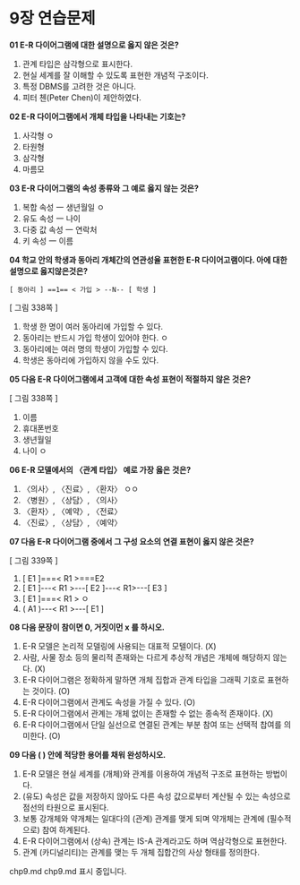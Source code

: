 
# 9장 연습문제

**01 E-R 다이어그램에 대한 설명으로 옳지 않은 것은?**

1. 관계 타입은 삼각형으로 표시한다. 
2. 현실 세계를 잘 이해할 수 있도록 표현한 개념적 구조이다.
3. 특정 DBMS를 고려한 것은 아니다.
4. 피터 첸(Peter Chen)이 제안하였다.

**02 E-R 다이어그램에서 개체 타입을 나타내는 기호는?**

1. 사각형 ㅇ
2. 타원형
3. 삼각형
4. 마름모

**03 E-R 다이어그램의 속성 종류와 그 예로 옳지 않는 것은?**

1. 복합 속성 一 생년월일 ㅇ
2. 유도 속성 一 나이
3. 다중 값 속성 一 연락처
4. 키 속성 一 이름

**04 학교 안의 학생과 동아리 개체간의 연관성율 표현한 E-R 다이어고램이다. 아에 대한 설명으로 옳지않은것은?**

`[ 동아리 ] ==1== < 가입 > --N-- [ 학생 ]`

[ 그림 338쪽 ]

1. 학생 한 명이 여러 동아리에 가입할 수 있다.
2. 동아리는 반드시 가입 학생이 있어야 한다. ㅇ
3. 동아리에는 여러 명의 학생이 가입할 수 있다.
4. 학생은 동아리에 가입하지 않을 수도 있다.

**05 다음 E-R 다이어그램에셔 고객에 대한 속성 표현이 적절하지 않은 것은?**

[ 그림 338쪽 ]

1. 이름
2. 휴대폰번호
3. 생년월일
4. 나이 ㅇ

**06 E-R 모델에서의 〈관계 타입〉 예로 가장 옳은 것은?**

1. 〈의사〉, 〈진료〉, 〈환자〉 ㅇㅇ
2. 〈병원〉, 〈상담〉, 〈의사〉
3. 〈환자〉, 〈예약〉, 〈전료〉
4. 〈진료〉, 〈상담〉, 〈예약〉

**07 다음 E-R 다이어그램 중에서 그 구성 요소의 연결 표현이 옳지 않은 것은?**

[ 그림 339쪽 ]

1. [ E1 ]===< R1 >===E2
2. [ E1 ]---< R1 >---[ E2 ]---< R1>---[ E3 ]
3. [ E1 ]===< R1 > ㅇ
4. ( A1 )---< R1 >---[ E1 ]

**08 다음 문장이 참이면 0, 거짓이먼 x 를 하시오.**

1. E-R 모델은 논리적 모델링에 사용되는 대표적 모텔이다. (X)
2. 사람, 사물 장소 등의 물리적 존재와는 다르게 추상적 개념은 개체에 해당하지 않는다. (X)
3. E-R 다이어그램은 정확하게 말하면 개체 집합과 관계 타입을 그래픽 기호로 표현하는 것이다. (O)
4. E-R 다이어그램에서 관계도 속성을 가질 수 있다. (O)
5. E-R 다이어그램에서 관계는 개체 없이는 존재할 수 없는 종속적 존재이다. (X)
6. E-R 다이어그램에서 단일 실선으로 연결된 관계는 부분 참여 또는 선택적 찹여를 의미한다. (O)

**09 다음 ( ) 안에 적당한 용어를 채워 완성하시오.**

1. E-R 모델은 현실 세계를 (개체)와 관계를 이용하여 개념적 구조로 표현하는 방법이다.
2. (유도) 속성은 값을 저장하지 않아도 다른 속성 값으로부터 계산될 수 있는 속성으로 점선의 타원으로 표시된다.
3. 보통 강개체와 약개체는 일대다의 (관계) 관계를 맺게 되며 약개체는 관계에 (필수적으로) 참여 하계된다.
4. E-R 다이어그램에서 (상속) 관계는 IS-A 관계라고도 하며 역삼각형으로 표현한다.
5. 관계 (카디널리티)는 관계를 맺는 두 개체 집합간의 사상 형태를 정의한다.






chp9.md
chp9.md 표시 중입니다.
